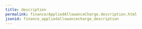 ```yaml
---
title: description
permalink: finance/AppliedAllowanceCharge.description.html
jsonid: finance_appliedallowancecharge_description
---
```

